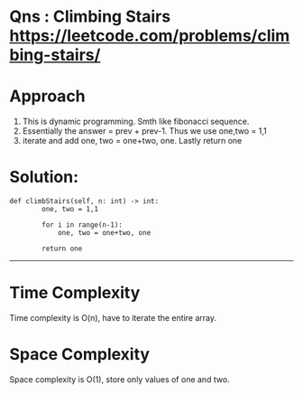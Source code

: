 # Qns : Climbing Stairs https://leetcode.com/problems/climbing-stairs/

# Approach
1) This is dynamic programming. Smth like fibonacci sequence.
2) Essentially the answer = prev + prev-1. Thus we use one,two = 1,1
3) iterate and add one, two = one+two, one. Lastly return one

# Solution:
```
def climbStairs(self, n: int) -> int:
        one, two = 1,1

        for i in range(n-1):
            one, two = one+two, one

        return one
```
---

# Time Complexity
Time complexity is O(n), have to iterate the entire array.

# Space Complexity
Space complexity is O(1), store only values of one and two.